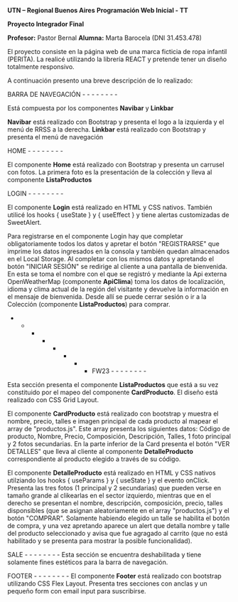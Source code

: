 **UTN – Regional Buenos Aires**
**Programación Web Inicial - TT**

**Proyecto Integrador Final**

**Profesor:** Pastor Bernal
**Alumna:** Marta Barocela (DNI 31.453.478)

El proyecto consiste en la página web de una marca ficticia de ropa infantil (PERITA). La realicé utilizando la librería REACT y pretende tener un diseño totalmente responsivo.


A continuación presento una breve descripción de lo realizado:


BARRA DE NAVEGACIÓN - - - - - - - - 

Está compuesta por los componentes **Navibar** y **Linkbar**

**Navibar** está realizado con Bootstrap y presenta el logo a la izquierda y el menú de RRSS a la derecha.
**Linkbar** está realizado con Bootstrap y presenta el menú de navegación

HOME - - - - - - - - 

El componente **Home** está realizado con Bootstrap y presenta un carrusel con fotos. La primera foto es la presentación de la colección y lleva al componente **ListaProductos**

LOGIN - - - - - - - - 

El componente **Login** está realizado en HTML y CSS nativos. También utilicé los hooks { useState } y { useEffect } y tiene alertas customizadas de SweetAlert.

Para registrarse en el componente Login hay que completar obligatoriamente todos los datos y apretar el botón "REGISTRARSE" que imprime los datos ingresados en la consola y también quedan almacenados en el Local Storage. Al completar con los mismos datos y apretando el botón "INICIAR SESIÓN" se redirige al cliente a una pantalla de bienvenida. En esta se toma el nombre con el que se registró y mediante la Api externa OpenWeatherMap (componente **ApiClima**) toma los datos de localización, idioma y clima actual de la región del visitante y devuelve la información en el mensaje de bienvenida. Desde allí se puede cerrar sesión o ir a la Colección (componente **ListaProductos**) para comprar.

- - - - - - - -  FW23 - - - - - - - - 

Esta sección presenta el componente **ListaProductos** que está a su vez constituido por el mapeo del componente **CardProducto**. El diseño está realizado con CSS Grid Layout.

El componente **CardProducto** está realizado con bootstrap y muestra el nombre, precio, talles e imagen principal de cada producto al mapear el array de "productos.js". Este array presenta los siguientes datos: Código de producto, Nombre, Precio, Composición, Descripción, Talles, 1 foto principal y 2 fotos secundarias. En la parte inferior de la Card presenta el botón "VER DETALLES" que lleva al cliente al componente **DetalleProducto** correspondiente al producto elegido a través de su código.

El componente **DetalleProducto** está realizado en HTML y CSS nativos utilziando los hooks  { useParams } y { useState } y el evento onClick. Presenta las tres fotos (1 principal y 2 secundarias) que pueden verse en tamaño grande al clikearlas en el sector izquierdo, mientras que en el derecho se presentan el nombre, descripción, composición, precio, talles disponsibles (que se asignan aleatoriamente en el array "productos.js") y el botón "COMPRAR". Solamente habiendo elegido un talle se habilita el botón de compra, y una vez apretando aparece un alert que detalla nombre y talle del producto seleccionado y avisa que fue agragado al carrito (que no está habilitado y se presenta para mostrar la posible funcionalidad).

SALE - - - - - - - - 
Esta sección se encuentra deshabilitada y tiene solamente fines estéticos para la barra de navegación.

FOOTER - - - - - - - - 
El componente **Footer** está realizado con bootstrap utilizando CSS Flex Layout. Presenta tres secciones con anclas y un pequeño form con email input para suscribirse.
